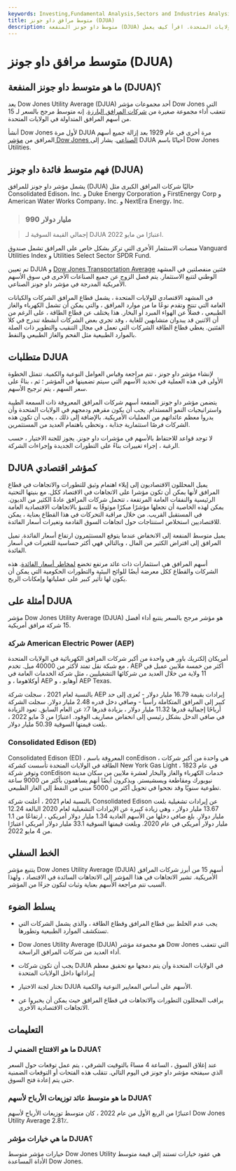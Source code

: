 ```yaml
---
keywords: Investing,Fundamental Analysis,Sectors and Industries Analysis,Sectors and Industries
title: متوسط مرافق داو جونز (DJUA)
description: متوسط داو جونز المنفعة (DJUA) هو متوسط مرجح بالسعر لـ 15 سهمًا للمرافق يتم تداولها في الولايات المتحدة. اقرأ كيف يعمل DJUA كمؤشر للسوق.
---
```


# متوسط مرافق داو جونز (DJUA)
## ما هو متوسط داو جونز المنفعة (DJUA)؟

يعد Dow Jones Utility Average (DJUA) أحد مجموعات مؤشر Dow Jones التي تتعقب أداء مجموعة صغيرة من [شركات المرافق البارزة](/utilities_sector). إنه متوسط مرجح بالسعر لـ 15 من أسهم المرافق المتداولة في الولايات المتحدة.

أنشأ Dow Jones لأول مرة DJUA مرة أخرى في عام 1929 بعد إزالة جميع أسهم المرافق من [مؤشر Dow Jones الصناعي](/djia). يشار إلى DJUA أحيانًا باسم Dow Jones Utilities.

## فهم متوسط فائدة داو جونز (DJUA)

يشمل مؤشر داو جونز للمرافق (DJUA) حاليًا شركات المرافق الكبرى مثل Consolidated Edison، Inc. و Duke Energy Corporation و FirstEnergy Corp و American Water Works Company، Inc. و NextEra Energy، Inc.

> ### 990 مليار دولار

> إجمالي القيمة السوقية لـ DJUA اعتبارًا من مايو 2022.

>

منصات الاستثمار الأخرى التي تركز بشكل خاص على المرافق تشمل صندوق Vanguard Utilities Index و Utilities Select Sector SPDR Fund.

تم تعيين DJUA و [Dow Jones Transportation Average](/djta) فئتين منفصلتين في المشهد الوطني لتتبع الاستثمار. يتم فصل الزوج عن جميع الصناعات الأخرى في سوق الأسهم الأمريكية المدرجة في مؤشر داو جونز الصناعي.

في المشهد الاقتصادي للولايات المتحدة ، يشمل قطاع المرافق الشركات والكيانات العامة التي تنتج وتقدم نوعًا ما من موارد المرافق ، والتي يمكن أن تشمل الكهرباء والغاز الطبيعي ، فضلاً عن الهواء المبرد أو البخار. هذا يختلف عن قطاع الطاقة ، على الرغم من أن الاثنين قد يبدوان متشابهين للغاية ، وقد تجري بعض الشركات أنشطة تندرج في كلا الفئتين. يغطي قطاع الطاقة الشركات التي تعمل في مجال التنقيب والتطوير ذات الصلة بالموارد الطبيعية مثل الفحم والغاز الطبيعي والنفط.

## متطلبات DJUA

لإنشاء مؤشر داو جونز ، تتم مراجعة وقياس العوامل النوعية والكمية. تتمثل الخطوة الأولى في هذه العملية في تحديد الأسهم التي سيتم تضمينها في المؤشر ؛ ثم ، بناءً على سعر السهم ، يتم ترجيح الأسهم.

يتضمن مؤشر داو جونز المنفعة أسهم شركات المرافق المعروفة ذات السمعة الطيبة واستراتيجيات النمو المستدام. يجب أن يكون مقرهم ودمجهم في الولايات المتحدة وأن يدروا معظم عائداتهم من العمليات الأمريكية. بالإضافة إلى ذلك ، يجب أن تكون هذه الشركات فرصًا استثمارية جذابة ، وتحظى باهتمام العديد من المستثمرين.

لا توجد قواعد للاحتفاظ بالأسهم في مؤشرات داو جونز. يجوز للجنة الاختيار ، حسب الرغبة ، إجراء تغييرات بناءً على التطورات الجديدة وإجراءات الشركة.

## DJUA كمؤشر اقتصادي

يميل المحللون الاقتصاديون إلى إيلاء اهتمام وثيق للتطورات والاتجاهات في قطاع المرافق لأنها يمكن أن تكون مؤشرا على الاتجاهات في الاقتصاد ككل. مع بنيتها التحتية الرئيسية والنفقات العامة المرتفعة ، تتحمل شركات المرافق عادةً الكثير من الديون. يمكن لهذه الخاصية أن تجعلها مؤشرًا مبكرًا موثوقًا به للتنبؤ بالاتجاهات الاقتصادية العامة في المستقبل القريب. من خلال مراقبة التحركات في هذا القطاع بعناية ، يمكن للاقتصاديين استخلاص استنتاجات حول اتجاهات السوق القادمة وتغيرات أسعار الفائدة.

يميل متوسط المنفعة إلى الانخفاض عندما يتوقع المستثمرون ارتفاع أسعار الفائدة. تميل المرافق إلى اقتراض الكثير من المال ، وبالتالي فهي أكثر حساسية للتغيرات في أسعار الفائدة.

أسهم المرافق هي استثمارات ذات عائد مرتفع تخضع [لمخاطر أسعار الفائدة](/interestraterisk). هذه الشركات والقطاع ككل معرضة أيضًا للوائح البيئية والتطورات الحكومية التي يمكن أن يكون لها تأثير كبير على عملياتها وإمكانات الربح.

## أمثلة على DJUA

مؤشر Dow Jones Utility Average (DJUA) هو مؤشر مرجح بالسعر يتتبع أداء أفضل 15 شركة مرافق أمريكية.

### شركة American Electric Power (AEP)

أمريكان إلكتريك باور هي واحدة من أكبر شركات المرافق الكهربائية في الولايات المتحدة ، مع شبكة نقل تمتد لأكثر من 40000 ميل. تخدم AEP أكثر من خمسة ملايين عميل في 11 ولاية من خلال العديد من شركائها التشغيليين ، مثل شركة الخدمات العامة في أوكلاهوما ، و AEP أوهايو ، و AEP Texas.

بالنسبة لعام 2021 ، سجلت شركة AEP إيرادات بقيمة 16.79 مليار دولار - تُعزى إلى حد كبير إلى المرافق المتكاملة رأسياً - وصافي دخل قدره 2.48 مليار دولار. سجلت الشركة أرباحًا إجمالية قدرها 11.32 مليار دولار ، بزيادة قدرها 7٪ عن العام السابق. تعود الزيادة في صافي الدخل بشكل رئيسي إلى انخفاض مصاريف الوقود. اعتبارًا من 3 مايو 2022 ، بلغت قيمتها السوقية 50.39 مليار دولار.

### Consolidated Edison (ED)

Consolidated Edison (ED) ، المعروفة باسم conEdison ، هي واحدة من أكبر شركات الطاقة في الولايات المتحدة تأسست كشركة New York Gas Light في عام 1823 ، وتوفر شركة conEdison خدمات الكهرباء والغاز والبخار لعشرة ملايين من سكان مدينة نيويورك ومقاطعة ويسشيستر. ويذكرون أيضًا أنهم يساهمون بأكثر من 9000 ساعة تطوعية سنويًا وقد نجحوا في تحويل أكثر من 5000 مبنى من النفط إلى الغاز الطبيعي.

بالنسبة لعام 2021 ، أعلنت شركة Consolidated Edison عن إيرادات تشغيلية بلغت 13.67 مليار دولار ، وهي زيادة كبيرة عن الإيرادات التشغيلية لعام 2020 البالغة 12.24 مليار دولار. بلغ صافي دخلها من الأسهم العادية 1.34 مليار دولار أمريكي ، ارتفاعًا من 1.1 مليار دولار أمريكي في عام 2020. وبلغت قيمتها السوقية 33.1 مليار دولار أمريكي اعتبارًا من 4 مايو 2022.

## الخط السفلي

يتتبع مؤشر Dow Jones Utility Average (DJUA) أسهم 15 من أبرز شركات المرافق الأمريكية. تشير الاتجاهات في هذا المؤشر إلى الاتجاهات السائدة في الاقتصاد ، ولهذا السبب تتم مراجعة الأسهم بعناية وثبات لتكون جزءًا من المؤشر.

## يسلط الضوء

- يجب عدم الخلط بين قطاع المرافق وقطاع الطاقة ، والذي يشمل الشركات التي تستكشف الموارد الطبيعية وتطورها.

- Dow Jones Utility Average (DJUA) هو مجموعة مؤشر Dow Jones التي تتعقب أداء العديد من شركات المرافق الراسخة.

- يجب أن تكون شركات DJUA في الولايات المتحدة وأن يتم دمجها مع تحقيق معظم إيراداتها داخل الولايات المتحدة

- تختار لجنة الاختيار DJUA الأسهم على أساس المعايير النوعية والكمية.

- يراقب المحللون التطورات والاتجاهات في قطاع المرافق حيث يمكن أن يخبروا عن الاتجاهات الاقتصادية الأخرى.

## التعليمات

### ما هو الافتتاح الضمني لـ DJUA؟

عند إغلاق السوق ، الساعة 4 مساءً بالتوقيت الشرقي ، يتم عمل توقعات حول السعر الذي سيفتحه مؤشر داو جونز في اليوم التالي. تتقلب هذه الفتحات أو التوقعات الضمنية حتى يتم إعادة فتح السوق.

### ما هو متوسط عائد توزيعات الأرباح لأسهم DJUA؟

اعتبارًا من الربع الأول من عام 2022 ، كان متوسط توزيعات الأرباح لأسهم Dow Jones Utility Average 2.81٪.

### ما هي خيارات مؤشر DJUA؟

خيارات مؤشر متوسط Dow Jones Utility هي عقود خيارات تستند إلى قيمة متوسط الأداة المساعدة Dow Jones.

